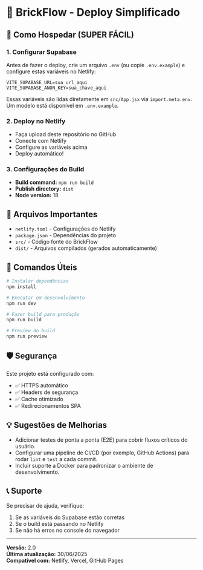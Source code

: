 # 🧱 BrickFlow - Deploy Simplificado

## 🚀 Como Hospedar (SUPER FÁCIL)

### 1. Configurar Supabase
Antes de fazer o deploy, crie um arquivo `.env` (ou copie `.env.example`) e configure estas variáveis no Netlify:

```
VITE_SUPABASE_URL=sua_url_aqui
VITE_SUPABASE_ANON_KEY=sua_chave_aqui
```
Essas variáveis são lidas diretamente em `src/App.jsx` via `import.meta.env`.
Um modelo está disponível em `.env.example`.

### 2. Deploy no Netlify
- Faça upload deste repositório no GitHub
- Conecte com Netlify
- Configure as variáveis acima
- Deploy automático!

### 3. Configurações do Build
- **Build command:** `npm run build`
- **Publish directory:** `dist`
- **Node version:** 18

## 📁 Arquivos Importantes

- `netlify.toml` - Configurações do Netlify
- `package.json` - Dependências do projeto
- `src/` - Código fonte do BrickFlow
- `dist/` - Arquivos compilados (gerados automaticamente)

## 🔧 Comandos Úteis

```bash
# Instalar dependências
npm install

# Executar em desenvolvimento
npm run dev

# Fazer build para produção
npm run build

# Preview do build
npm run preview
```

## 🛡️ Segurança

Este projeto está configurado com:
- ✅ HTTPS automático
- ✅ Headers de segurança
- ✅ Cache otimizado
- ✅ Redirecionamentos SPA

## 💡 Sugestões de Melhorias

- Adicionar testes de ponta a ponta (E2E) para cobrir fluxos críticos do usuário.
- Configurar uma pipeline de CI/CD (por exemplo, GitHub Actions) para rodar `lint` e `test` a cada commit.
- Incluir suporte a Docker para padronizar o ambiente de desenvolvimento.

## 📞 Suporte

Se precisar de ajuda, verifique:
1. Se as variáveis do Supabase estão corretas
2. Se o build está passando no Netlify
3. Se não há erros no console do navegador

---

**Versão:** 2.0  
**Última atualização:** 30/06/2025  
**Compatível com:** Netlify, Vercel, GitHub Pages

